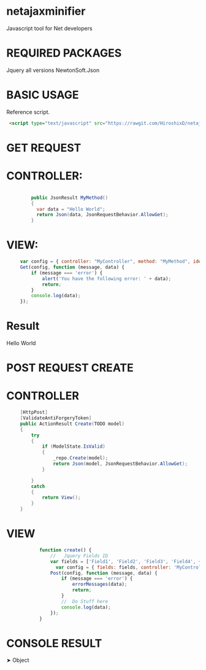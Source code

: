 # netajaxminifier
Javascript tool for Net developers

# REQUIRED PACKAGES
   Jquery all versions
   NewtonSoft.Json

# BASIC USAGE
   Reference script.
  ```html
   <script type="text/javascript" src="https://rawgit.com/HiroshixD/netajaxminifier/master/netajaxminifier1.0.3.min.js"></script>
   ```
   # GET REQUEST
   
   # CONTROLLER:
   ```C#

            public JsonResult MyMethod()
            {
              var data = "Hello World";
              return Json(data, JsonRequestBehavior.AllowGet);
            }

   ```
   # VIEW:  
   
   ```javascript
        var config = { controller: "MyController", method: "MyMethod", identifier: false };
        Get(config, function (message, data) {
            if (message === 'error') {
                alert('You have the following error: ' + data);
                return;
            }
            console.log(data);
        });
```
   
   # Result
   Hello World
   
   # POST REQUEST CREATE
   
   # CONTROLLER
   ```c#
        [HttpPost]
        [ValidateAntiForgeryToken]
        public ActionResult Create(TODO model)
        {
            try
            {
                if (ModelState.IsValid)
                {
                    _repo.Create(model);
                    return Json(model, JsonRequestBehavior.AllowGet);
                }

            }
            catch
            {
                return View();
            }
        }
```

# VIEW
```javascript
            function create() {
                //   Jquery Fields ID
                var fields = ['Field1', 'Field2', 'Field3', 'Field4', {'MyArrayField': MyArrayData}];
                  var config = { fields: fields, controller: 'MyController', method: 'Create'};;
                Post(config, function (message, data) {
                    if (message === 'error') {
                        errorMessages(data);
                        return;
                    }
                    //  Do Stuff here
                    console.log(data);
                });
            }
```

# CONSOLE RESULT
&#10148; Object
